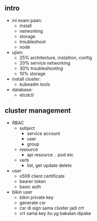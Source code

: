 ## intro
- ini exam paan:
  - install
  - networking
  - storage
  - troubleshoot
  - node
- ujian:
  - 25% architecture, instaltion, config
  - 20% service networking
  - 30% troubleshooting
  - 10% storage
- install cluster:
  - kubeadm tools
- database:
  - etcdctl

## cluster management
- RBAC
  - subject
    - service account
    - user
    - group
  - resource
    - api resource .. pod etc
  - verb
    - list, get update delete
- user
  - x509 client certificate
  - bearer token
  - basic auth
- bikin user
  - bikin private key
  - generate csr
  - csr di sign sama cluster jadi crt
  - crt sama key itu yg bakalan dipake